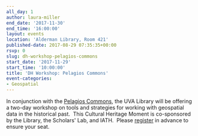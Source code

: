 ```yaml
---
all_day: 1
author: laura-miller
end_date: '2017-11-30'
end_time: '16:00:00'
layout: events
location: 'Alderman Library, Room 421'
published-date: 2017-08-29 07:35:35+00:00
rsvp: 0
slug: dh-workshop-pelagios-commons
start_date: '2017-11-29'
start_time: '10:00:00'
title: 'DH Workshop: Pelagios Commons'
event-categories:
- Geospatial
---
```


In conjunction with the [Pelagios Commons](http://commons.pelagios.org/), the UVA Library will be offering a two-day workshop on tools and strategies for working with geospatial data in the historical past.  This Cultural Heritage Moment is co-sponsored by the Library, the Scholars' Lab, and IATH.  Please [register](http://cal.lib.virginia.edu/event/3495212) in advance to ensure your seat.
